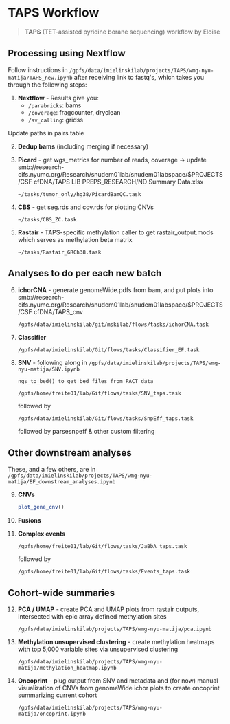 # TAPS Workflow

> **TAPS** (TET-assisted pyridine borane sequencing) workflow by Eloise

## Processing using Nextflow

Follow instructions in `/gpfs/data/imielinskilab/projects/TAPS/wmg-nyu-matija/TAPS_new.ipynb` after receiving link to fastq's, which takes you through the following steps:

1. **Nextflow** - Results give you:
   - `/parabricks`: bams
   - `/coverage`: fragcounter, dryclean
   - `/sv_calling`: gridss

Update paths in pairs table

2. **Dedup bams** (including merging if necessary)

3. **Picard** - get wgs_metrics for number of reads, coverage ->
      update smb://research-cifs.nyumc.org/Research/snudem01lab/snudem01labspace/$PROJECTS/CSF cfDNA/TAPS LIB PREPS_RESEARCH/ND Summary Data.xlsx
   ```
   ~/tasks/tumor_only/hg38/PicardBamQC.task
   ```
   
4. **CBS** - get seg.rds and cov.rds for plotting CNVs
   ```
   ~/tasks/CBS_ZC.task
   ```

5. **Rastair** - TAPS-specific methylation caller to get rastair_output.mods which serves as methylation beta matrix
   ```
   ~/tasks/Rastair_GRCh38.task
   ```

## Analyses to do per each new batch

6. **ichorCNA** - generate genomeWide.pdfs from bam, and put plots into smb://research-cifs.nyumc.org/Research/snudem01lab/snudem01labspace/$PROJECTS/CSF cfDNA/TAPS_cnv
   ```
   /gpfs/data/imielinskilab/git/mskilab/flows/tasks/ichorCNA.task
   ```

7. **Classifier**  
   ```
   /gpfs/data/imielinskilab/Git/flows/tasks/Classifier_EF.task
   ```

8. **SNV** - following along in `/gpfs/data/imielinskilab/projects/TAPS/wmg-nyu-matija/SNV.ipynb` 
   ```
   ngs_to_bed() to get bed files from PACT data
   ```
   ```
   /gpfs/home/freite01/lab/Git/flows/tasks/SNV_taps.task
   ```
   followed by
   ```
   /gpfs/data/imielinskilab/Git/flows/tasks/SnpEff_taps.task
   ```
   followed by parsesnpeff & other custom filtering
   
## Other downstream analyses

These, and a few others, are in `/gpfs/data/imielinskilab/projects/TAPS/wmg-nyu-matija/EF_downstream_analyses.ipynb`

9. **CNVs**  
   ```R
   plot_gene_cnv()
   ```
10. **Fusions**

11. **Complex events**  
    ```
    /gpfs/home/freite01/lab/Git/flows/tasks/JaBbA_taps.task
    ```
    followed by
    ```
    /gpfs/home/freite01/lab/Git/flows/tasks/Events_taps.task
    ```

## Cohort-wide summaries

12. **PCA / UMAP** - create PCA and UMAP plots from rastair outputs, intersected with epic array defined methylation sites 
    ```
    /gpfs/data/imielinskilab/projects/TAPS/wmg-nyu-matija/pca.ipynb
    ```

13. **Methylation unsupervised clustering**  - create methylation heatmaps with top 5,000 variable sites via unsupervised clustering
    ```
    /gpfs/data/imielinskilab/projects/TAPS/wmg-nyu-matija/methylation_heatmap.ipynb
    ```

14. **Oncoprint**  - plug output from SNV and metadata and (for now) manual visualization of CNVs from genomeWide ichor plots to create oncoprint summarizing current cohort
    ```
    /gpfs/data/imielinskilab/projects/TAPS/wmg-nyu-matija/oncoprint.ipynb
    ```

